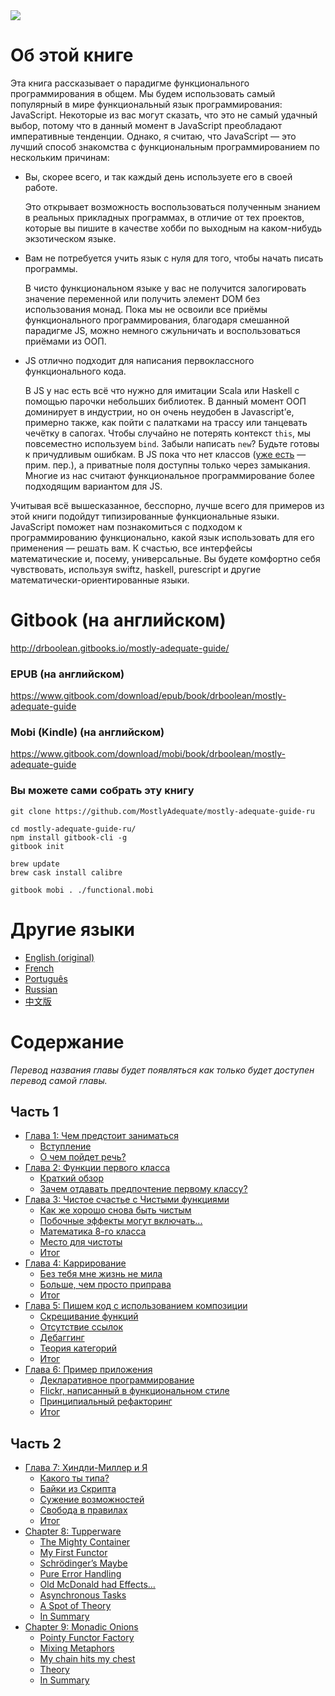 <img src="images/cover.png"/>

# Об этой книге

Эта книга рассказывает о парадигме функционального программирования в общем. Мы будем использовать самый популярный в мире функциональный язык программирования: JavaScript. Некоторые из вас могут сказать, что это не самый удачный выбор, потому что в данный момент в JavaScript преобладают императивные тенденции. Однако, я считаю, что JavaScript — это лучший способ знакомства с функциональным программированием по нескольким причинам:

 * Вы, скорее всего, и так каждый день используете его в своей работе.

    Это открывает возможность воспользоваться полученным знанием в реальных прикладных программах, в отличие от тех проектов, которые вы пишите в качестве хобби по выходным на каком-нибудь экзотическом языке.

 * Вам не потребуется учить язык с нуля для того, чтобы начать писать программы.

    В чисто функциональном языке у вас не получится залогировать значение переменной или получить элемент DOM без использования монад. Пока мы не освоили все приёмы функционального программирования, благодаря смешанной парадигме JS, можно немного сжульничать и воспользоваться приёмами из ООП.

 * JS отлично подходит для написания первоклассного функционального кода.

    В JS у нас есть всё что нужно для имитации Scala или Haskell с помощью парочки небольших библиотек. В данный момент ООП доминирует в индустрии, но он очень неудобен в Javascript’е, примерно также, как пойти с палатками на трассу или танцевать чечётку в сапогах. Чтобы случайно не потерять контекст `this`, мы повсеместно используем `bind`. Забыли написать `new`? Будьте готовы к причудливым ошибкам. В JS пока что нет классов ([уже есть](https://developer.mozilla.org/ru/docs/Web/JavaScript/Reference/Classes) — прим. пер.), а приватные поля доступны только через замыкания.  Многие из нас считают функциональное программирование более подходящим вариантом для JS.

Учитывая всё вышесказанное, бесспорно, лучше всего для примеров из этой книги подойдут типизированные функциональные языки. JavaScript поможет нам познакомиться с подходом к программированию функционально, какой язык использовать для его применения — решать вам. К счастью, все интерфейсы математические и, посему, универсальные. Вы будете комфортно себя чувствовать, используя swiftz, haskell, purescript и другие математически-ориентированные языки.


# Gitbook (на английском)

http://drboolean.gitbooks.io/mostly-adequate-guide/

### EPUB (на английском)

https://www.gitbook.com/download/epub/book/drboolean/mostly-adequate-guide

### Mobi (Kindle) (на английском)

https://www.gitbook.com/download/mobi/book/drboolean/mostly-adequate-guide

### Вы можете сами собрать эту книгу

```
git clone https://github.com/MostlyAdequate/mostly-adequate-guide-ru

cd mostly-adequate-guide-ru/
npm install gitbook-cli -g
gitbook init

brew update
brew cask install calibre

gitbook mobi . ./functional.mobi
```

# Другие языки

* [English (original)](https://github.com/MostlyAdequate/mostly-adequate-guide)
* [French](https://github.com/MostlyAdequate/mostly-adequate-guide-fr)
* [Português](https://github.com/MostlyAdequate/mostly-adequate-guide-pt-BR)
* [Russian](https://github.com/MostlyAdequate/mostly-adequate-guide-ru)
* [中文版](https://github.com/llh911001/mostly-adequate-guide-chinese)


# Содержание

*Перевод названия главы будет появляться как только будет доступен перевод самой главы.*

## Часть 1

* [Глава 1: Чем предстоит заниматься](ch1-ru.md)
  * [Вступление](ch1-ru.md#вступление)
  * [О чем пойдет речь?](ch1-ru.md#о-чем-пойдет-речь)
* [Глава 2: Функции первого класса](ch2-ru.md)
  * [Краткий обзор](ch2-ru.md#краткий-обзор)
  * [Зачем отдавать предпочтение первому классу?](ch2-ru.md#зачем-отдавать-предпочтение-первому-классу)
* [Глава 3: Чистое счастье с Чистыми функциями](ch3-ru.md)
  * [Как же хорошо снова быть чистым](ch3-ru.md#как-же-хорошо-снова-быть-чистым)
  * [Побочные эффекты могут включать...](ch3-ru.md#побочные-эффекты-могут-включать)
  * [Математика 8-го класса](ch3-ru.md#математика-8-го-класса)
  * [Место для чистоты](ch3-ru.md#доводы-в-пользу-чистоты)
  * [Итог](ch3-ru.md#итог)
* [Глава 4: Каррирование](ch4-ru.md)
  * [Без тебя мне жизнь не мила](ch4-ru.md#Без-тебя-мне-жизнь-не-мила)
  * [Больше, чем просто приправа](ch4-ru.md#Больше-чем-просто-приправа)
  * [Итог](ch4-ru.md#Итог)
* [Глава 5: Пишем код с использованием композиции](ch5-ru.md)
  * [Скрещивание функций](ch5-ru.md#Скрещивание-функций)
  * [Отсутствие ссылок](ch5-ru.md#Отсутствие-ссылок)
  * [Дебаггинг](ch5-ru.md#Дебаггинг)
  * [Теория категорий](ch5-ru.md#Теория-категорий)
  * [Итог](ch5-ru.md#Итог)
* [Глава 6: Пример приложения](ch6-ru.md)
  * [Декларативное программирование](ch6-ru.md#Декларативное-программирование)
  * [Flickr, написанный в функциональном стиле](ch6-ru.md#Flickr-в-функциональном-стиле)
  * [Принципиальный рефакторинг](ch6-ru.md#Принципиональный-рефакторинг)
  * [Итог](ch6-ru.md#Итог)

## Часть 2

* [Глава 7: Хиндли-Миллер и Я](ch7-ru.md)
  * [Какого ты типа?](ch7-ru.md#Какого-ты-типа)
  * [Байки из Скрипта](ch7-ru.md#Байки-из-Cкрипта)
  * [Сужение возможностей](ch7-ru.md#Сужение-возможностей)
  * [Свобода в правилах](ch7-ru.md#Свобода-в-правилах)
  * [Итог](ch7-ru.md#Итог)
* [Chapter 8: Tupperware](ch8.md)
  * [The Mighty Container](ch8.md#the-mighty-container)
  * [My First Functor](ch8.md#my-first-functor)
  * [Schrödinger’s Maybe](ch8.md#schrodingers-maybe)
  * [Pure Error Handling](ch8.md#pure-error-handling)
  * [Old McDonald had Effects…](ch8.md#old-mcdonald-had-effects)
  * [Asynchronous Tasks](ch8.md#asynchronous-tasks)
  * [A Spot of Theory](ch8.md#a-spot-of-theory)
  * [In Summary](ch8.md#in-summary)
* [Chapter 9: Monadic Onions](ch9.md)
  * [Pointy Functor Factory](ch9.md#pointy-functor-factory)
  * [Mixing Metaphors](ch9.md#mixing-metaphors)
  * [My chain hits my chest](ch9.md#my-chain-hits-my-chest)
  * [Theory](ch9.md#theory)
  * [In Summary](ch9.md#in-summary)
